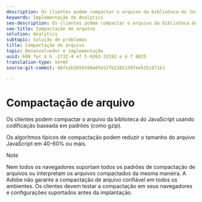 ```yaml
---
description: Os clientes podem compactar o arquivo da biblioteca do JavaScript usando codificação baseada em padrões (como gzip).
keywords: Implementação do Analytics
seo-description: Os clientes podem compactar o arquivo da biblioteca do JavaScript usando codificação baseada em padrões (como gzip).
seo-title: Compactação de arquivo
solution: Analytics
subtopic: Solução de problemas
title: Compactação de arquivo
topic: Desenvolvedor e implementação
uuid: 609 fec 4 b -2732-4 ef 5-9263-32192 e 4 f 0825
translation-type: tm+mt
source-git-commit: 86fe1b3650100a05e52fb2102134fee515c871b1

---
```



# Compactação de arquivo

Os clientes podem compactar o arquivo da biblioteca do JavaScript usando codificação baseada em padrões (como gzip).

Os algoritmos típicos de compactação podem reduzir o tamanho do arquivo JavaScript em 40-60% ou mais.

>[!NOTE]
>
>Nem todos os navegadores suportam todos os padrões de compactação de arquivos ou interpretam os arquivos compactados da mesma maneira. A Adobe não garante a compactação de arquivo confiável em todos os ambientes. Os clientes devem testar a compactação em seus navegadores e configurações suportados antes da implantação.

